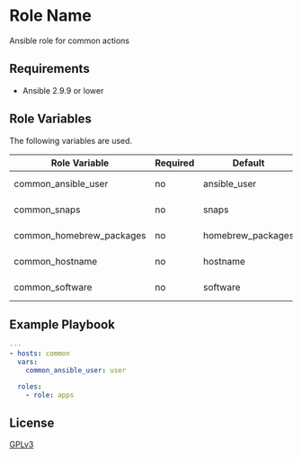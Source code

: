 Role Name
=========

Ansible role for common actions

Requirements
------------

- Ansible 2.9.9 or lower

Role Variables
--------------

The following variables are used.

Role Variable | Required | Default | Description
------------- | -------- | ------- | ----------
common_ansible_user | no | ansible_user | Ansible user
common_snaps | no | snaps | defined snaps
common_homebrew_packages | no | homebrew_packages | homebrew packages
common_hostname | no | hostname | Defined hostname
common_software | no | software| Defined software

Example Playbook
----------------

```yml
---
- hosts: common
  vars:
    common_ansible_user: user

  roles:
    - role: apps
```

License
-------

[GPLv3](LICENSE)
